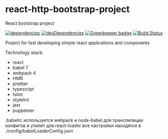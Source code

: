 # react-http-bootstrap-project

React bootstrap project

[![dependencies](https://david-dm.org/budarin/react-http-bootstrap-project.svg)](https://david-dm.org/budarin/react-http-bootstrap-project) [![devDependencies](https://david-dm.org/budarin/react-http-bootstrap-project/dev-status.svg)](https://david-dm.org/budarin/react-http-bootstrap-project?type=dev) [![Greenkeeper badge](https://badges.greenkeeper.io/budarin/react-http-bootstrap-project.svg)](https://greenkeeper.io/)
[![Build Status](https://travis-ci.com/budarin/react-http-bootstrap-project.svg?branch=master)](https://travis-ci.com/budarin/react-http-bootstrap-project)

Project for fast developing simple react applications and components

Technology stack:

-   react
-   babel 7
-   webpack 4
-   HMR
-   prettier
-   typescript
-   tslint
-   stylelint
-   jest
-   puppeteer

.babelrc используется webpack и node-babel для транспиляции конфигов и утилит
для react-loader все настройки находятся в ./config/babelLoaderConfig.json
